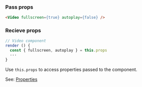 ### Pass props

```html
<Video fullscreen={true} autoplay={false} />
```

### Recieve props
```jsx
// Video component
render () {
  const { fullscreen, autoplay } = this.props
  ···
}
```

Use `this.props` to access properties passed to the component.

See: [Properties](https://reactjs.org/docs/tutorial.html#using-props)